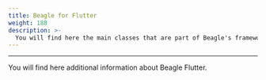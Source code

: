 ```yaml
---
title: Beagle for Flutter
weight: 188
description: >-
  You will find here the main classes that are part of Beagle's framework for Flutter.
---
```


---

You will find here additional information about Beagle Flutter.
